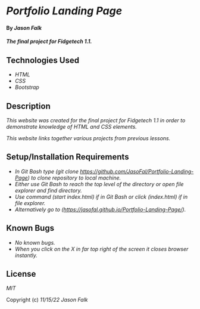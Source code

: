 # _Portfolio Landing Page_

#### By _**Jason Falk**_

#### _The final project for Fidgetech 1.1._

## Technologies Used

* _HTML_
* _CSS_
* _Bootstrap_

## Description

_This website was created for the final project for Fidgetech 1.1 in order to demonstrate knowledge of HTML and CSS elements._

_This website links together various projects from previous lessons._

## Setup/Installation Requirements

* _In Git Bash type (git clone https://github.com/JasoFal/Portfolio-Landing-Page) to clone repository to local machine._
* _Either use Git Bash to reach the top level of the directory or open file explorer and find directory._
* _Use command (start index.html) if in Git Bash or click (index.html) if in file explorer._
* _Alternatively go to (https://jasofal.github.io/Portfolio-Landing-Page/)._

## Known Bugs

* _No known bugs._
* _When you click on the X in far top right of the screen it closes browser instantly._

## License

_MIT_

Copyright (c) _11/15/22_ _Jason Falk_